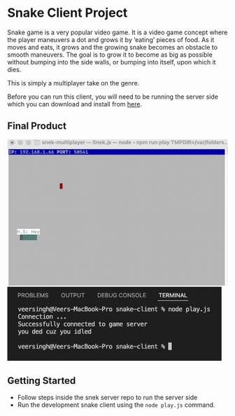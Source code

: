# Snake Client Project

Snake game is a very popular video game. It is a video game concept where the player maneuvers a dot and grows it by ‘eating’ pieces of food. As it moves and eats, it grows and the growing snake becomes an obstacle to smooth maneuvers. The goal is to grow it to become as big as possible without bumping into the side walls, or bumping into itself, upon which it dies.

This is simply a multiplayer take on the genre.

Before you can run this client, you will need to be running the server side which you can download and install from [here](https://github.com/lighthouse-labs/snek-multiplayer). 

## Final Product

!["Start game with a name sent to server"](./screenshots/game.png)
!["console log"](./screenshots/console.png) 


## Getting Started

- Follow steps inside the snek server repo to run the server side
- Run the development snake client using the `node play.js` command.